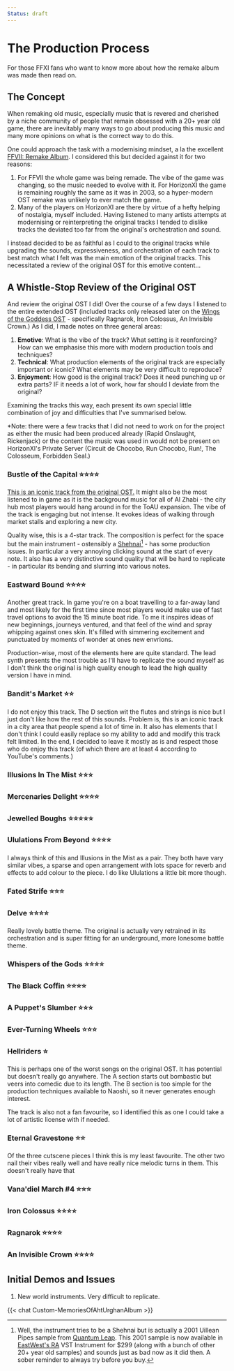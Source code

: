 ```yaml
---
Status: draft
---
```

# The Production Process
For those FFXI fans who want to know more about how the remake album was made then read on. 

## The Concept
When remaking old music, especially music that is revered and cherished by a niche community of people that remain obsessed with a 20+ year old game, there are inevitably many ways to go about producing this music and many more opinions on what is the correct way to do this.

One could approach the task with a modernising mindset, a la the excellent [FFVII: Remake Album](https://www.discogs.com/master/1768680-Various-Final-Fantasy-VII-Remake-Original-Soundtrack). I considered this but decided against it for two reasons:
1. For FFVII the whole game was being remade. The vibe of the game was changing, so the music needed to evolve with it. For HorizonXI the game is remaining roughly the same as it was in 2003, so a hyper-modern OST remake was unlikely to ever match the game.
2. Many of the players on HorizonXI are there by virtue of a hefty helping of nostalgia, myself included. Having listened to many artists attempts at modernising or reinterpreting the original tracks I tended to dislike tracks the deviated too far from the original's orchestration and sound.

I instead decided to be as faithful as I could to the original tracks while upgrading the sounds, expressiveness, and orchestration of each track to best match what I felt was the main emotion of the original tracks. This necessitated a review of the original OST for this emotive content...

## A Whistle-Stop Review of the Original OST
And review the original OST I did! Over the course of a few days I listened to the entire extended OST (included tracks only released later on the [Wings of the Goddess OST](https://www.discogs.com/release/8098963-Naoshi-Mizuta-Final-Fantasy-XI-Original-Soundtrack) - specifically Ragnarok, Iron Colossus, An Invisible Crown.) As I did, I made notes on three general areas:

1. **Emotive**: What is the vibe of the track? What setting is it reenforcing? How can we emphasise this more with modern production tools and techniques?
2. **Technical**: What production elements of the original track are especially important or iconic? What elements may be very difficult to reproduce?
3. **Enjoyment**: How good is the original track? Does it need punching up or extra parts? IF it needs a lot of work, how far should I deviate from the original?

Examining the tracks this way, each present its own special little combination of joy and difficulties that I've summarised below. 

*Note: there were a few tracks that I did not need to work on for the project as either the music had been produced already (Rapid Onslaught, Rickenjack) or the content the music was used in would not be present on HorizonXI's Private Server (Circuit de Chocobo, Run Chocobo, Run!, The Colosseum, Forbidden Seal.)

### Bustle of the Capital ⭐️⭐️⭐️⭐️
[This is an iconic track from the original OST.](https://www.youtube.com/watch?v=na5lAIJ2CHI) It might also be the most listened to in game as it is the background music for all of Al Zhabi - the city hub most players would hang around in for the ToAU expansion. The vibe of the track is engaging but not intense. It evokes ideas of walking through market stalls and exploring a new city. 

Quality wise, this is a 4-star track. The composition is perfect for the space but the main instrument - ostensibly a [Shehnai](https://en.wikipedia.org/wiki/Shehnai)[^1] - has some production issues. In particular a very annoying clicking sound at the start of every note. It also has a very distinctive sound quality that will be hard to replicate - in particular its bending and slurring into various notes.

[^1]: Well, the instrument tries to be a Shehnai but is actually a 2001 Uillean Pipes sample from [Quantum Leap](https://ec.crypton.co.jp/product/detail/20330). This 2001 sample is now available in [EastWest's RA](https://www.soundsonline.com/world-and-traditional/ra) VST Instrument for $299 (along with a bunch of other 20+ year old samples) and sounds just as bad now as it did then. A sober reminder to always try before you buy. 

### Eastward Bound ⭐️⭐️⭐️⭐️
Another great track. In game you're on a boat travelling to a far-away land and most likely for the first time since most players would make use of fast travel options to avoid the 15 minute boat ride. To me it inspires ideas of new beginnings, journeys ventured, and that feel of the wind and spray whipping against ones skin. It's filled with simmering excitement and punctuated by moments of wonder at ones new envrions. 

Production-wise, most of the elements here are quite standard. The lead synth presents the most trouble as I'll have to replicate the sound myself as I don't think the original is high quality enough to lead the high quality version I have in mind.

### Bandit's Market ⭐️⭐️
I do not enjoy this track. The D section wit the flutes and strings is nice but I just don't like how the rest of this sounds. Problem is, this is an iconic track in a city area that people spend a lot of time in. It also has elements that I don't think I could easily replace so my ability to add and modify this track felt limited. In the end, I decided to leave it mostly as is and respect those who do enjoy this track (of which there are at least 4 according to YouTube's comments.)

### Illusions In The Mist ⭐️⭐️⭐️
### Mercenaries Delight ⭐️⭐️⭐️⭐️
### Jewelled Boughs ⭐️⭐️⭐️⭐️⭐️
### Ululations From Beyond ⭐️⭐️⭐️⭐️
I always think of this and Illusions in the Mist as a pair. They both have vary similar vibes, a sparse and open arrangement with lots space for reverb and effects to add colour to the piece. I do like Ululations a little bit more though. 

### Fated Strife ⭐️⭐️⭐️
### Delve ⭐️⭐️⭐️⭐️
Really lovely battle theme. The original is actually very retrained in its orchestration and is super fitting for an underground, more lonesome battle theme.

### Whispers of the Gods ⭐️⭐️⭐️⭐️
### The Black Coffin ⭐️⭐️⭐️⭐️


### A Puppet's Slumber ⭐️⭐️⭐️
### Ever-Turning Wheels ⭐️⭐️⭐️
### Hellriders ⭐️
This is perhaps one of the worst songs on the original OST. It has potential but doesn't really go anywhere. The A section starts out bombastic but veers into comedic due to its length. The B section is too simple for the production techniques available to Naoshi, so it never generates enough interest. 

The track is also not a fan favourite, so I identified this as one I could take a lot of artistic license with if needed.

### Eternal Gravestone ⭐️⭐️
Of the three cutscene pieces I think this is my least favourite. The other two nail their vibes really well and have really nice melodic turns in them. This doesn't really have that

### Vana'diel March #4 ⭐️⭐️⭐️
### Iron Colossus ⭐️⭐️⭐️⭐️
### Ragnarok ⭐️⭐️⭐️⭐️
### An Invisible Crown ⭐️⭐️⭐️⭐️

## Initial Demos and Issues
1. New world instruments. Very difficult to replicate.


{{< chat Custom-MemoriesOfAhtUrghanAlbum >}}